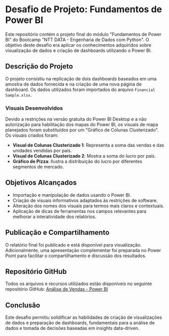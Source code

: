 # Desafio de Projeto: Fundamentos de Power BI

Este repositório contém o projeto final do módulo "Fundamentos de Power BI" do Bootcamp "NTT DATA - Engenharia de Dados com Python". O objetivo deste desafio era aplicar os conhecimentos adquiridos sobre visualização de dados e criação de dashboards utilizando o Power BI.

## Descrição do Projeto

O projeto consistiu na replicação de dois dashboards baseados em uma amostra de dados fornecida e na criação de uma nova página de dashboard. Os dados utilizados foram importados do arquivo `Financial Sample.xlsx`.

### Visuais Desenvolvidos

Devido a restrições na versão gratuita do Power BI Desktop e a não autorização para habilitação dos mapas do Power BI, os visuais de mapa planejados foram substituídos por um "Gráfico de Colunas Clusterizado". Os visuais criados foram:

- **Visual de Colunas Clusterizado 1**: Representa a soma das vendas e das unidades vendidas por país.
- **Visual de Colunas Clusterizado 2**: Mostra a soma do lucro por país.
- **Gráfico de Pizza**: Ilustra a distribuição do lucro por diferentes segmentos de mercado.

## Objetivos Alcançados

- Importação e manipulação de dados usando o Power BI.
- Criação de visuais informativos adaptados às restrições de software.
- Alteração dos nomes dos visuais para termos mais claros e contextuais.
- Aplicação de dicas de ferramentas nos campos relevantes para melhorar a interatividade dos relatórios.

## Publicação e Compartilhamento

O relatório final foi publicado e está disponível para visualização. Adicionalmente, uma apresentação complementar foi preparada no Power Point para facilitar o compartilhamento e discussão dos resultados.

## Repositório GitHub

Todos os arquivos e recursos utilizados estão disponíveis no seguinte repositório GitHub:
[Análise de Vendas - Power BI](https://github.com/IOVASCON/Analise_Vendas-Power_BI.git)

## Conclusão

Este desafio permitiu solidificar as habilidades de criação de visualizações de dados e preparação de dashboards, fundamentais para a análise de dados e tomada de decisões baseadas em insights data-driven.
